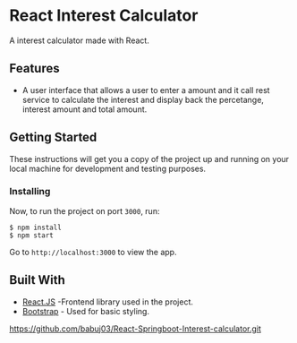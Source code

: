 # React Interest Calculator

A  interest calculator made with React.

## Features

- A user interface that allows a user to enter a amount and it call rest service to calculate the interest and display back the percetange, interest amount and total amount.

## Getting Started

These instructions will get you a copy of the project up and running on your local machine for development and testing purposes.

### Installing
   
Now, to run the project on port `3000`, run:

```
$ npm install
$ npm start
```

Go to `http://localhost:3000` to view the app.

## Built With

- [React.JS](https://reactjs.org/) -Frontend library used in the project.
- [Bootstrap](https://getbootstrap.com/) - Used for basic styling.



https://github.com/babuj03/React-Springboot-Interest-calculator.git
